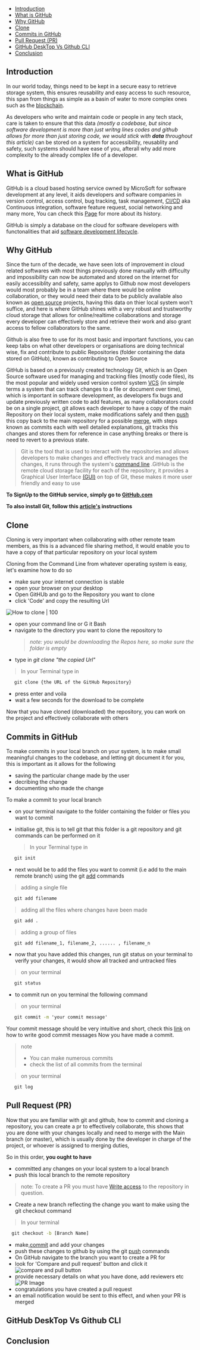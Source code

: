 
- [Introduction](#introduction)
- [What is GitHub](#what-is-github)
- [Why GitHub](#why-github)
- [Clone](#clone)
- [Commits in GitHub](#commits-in-github)
- [Pull Request (PR)](#pull-request-pr)
- [GitHub DeskTop Vs Github CLI](#github-desktop-vs-github-cli)
- [Conclusion](#conclusion)

 ## Introduction

 In our world today, things need to be kept in a secure easy to retrieve storage system, this ensures reusability and easy access to such resource, this span from things as simple as a basin of water to more complex ones such as the [blockchain]().

 As developers who write and maintain code or people in any tech stack, care is taken to ensure that this data _(mostly a codebase, but since software development is more than just writng lines codes and github allows for more than just storing code, we would stick with __data__ throughout this article)_ can be stored on a system for accessibility, reusablity and safety, such systems should have ease of you, afterall why add more complexity to the already complex life of a developer.


## What is GitHub
GitHub is a cloud based hosting service owned by MicroSoft for software development at any level, it aids developers and software companies in version control, access control, bug tracking, task management, [CI/CD]() aka Continuous integration, software feature request, social networking and many more, You can check this [Page]() for more about its history.

GitHub is simply a database on the cloud for software developers with functonalities that aid [software development lifecycle](). 


## Why GitHub
Since the turn of the decade, we have seen lots of improvement in cloud related softwares with most things previously done manually with difficulty and impossibility can now be automated and stored on the internet for easily accessiblity and safety, same applys to Github now most developers would most probably be in a team where there would be online collaboration, or they would need their data to be publicly available also known as [open source]() projects, having this data on thier local system won't suffice, and here is where GitHub shines with a very robust and trustworthy cloud storage that allows for online/realtime collaborations and storage every developer can effectively store and retrieve their work and also grant access to fellow collaborators to the same.

Github is also free to use for its most basic and important functions, you can keep tabs on what other developers or organisations are doing technical wise, fix and contribute to public Repositories (folder containing the data stored on GitHub), known as contributing to Open Source



GitHub is based on a previously created technology Git, which is an Open Source software used for managing and tracking files (mostly code files), its the most popular and widely used version control system [VCS]() (in simple terms a system that can track changes to a file or document over time), which is important in software development, as developers fix bugs and update previously written code to add features, as many collaborators could be on a single project, git allows each developer to have a copy of the main Repository on their local system, make modifications safely and then [push]() this copy back to the main repository for a possible [merge](), with steps known as commits each with well detailed explanations, git tracks this changes and stores them for reference in case anything breaks or there is need to revert to a previous state.

> Git is the tool that is used to interact with the repositories and allows developers to make changes and effectively track and manages the changes, it runs through the system's [command line]() .GitHub is the remote cloud storage facility for each of the repository, it provides a Graphical User Interface [(GUI)]() on top of Git, these makes it more user friendly and easy to use

**To SignUp to the GitHub service, simply go to [GitHub.com]()** 

**To also install Git, follow this [article's]() instructions**

## Clone
Cloning is very important when collaborating with other remote team members, as this is a advanced file sharing method, it would enable you to have a copy of that particular repository on your local system

Cloning from the Command Line from whatever operating system is easy, let's examine how to do so 

- make sure your internet connection is stable
- open your browser on your desktop 
- Open GitHUb and go to the Repository you want to clone
- click 'Code' and copy the resulting Url
  
![How to clone | 100](https://www.educative.io/cdn-cgi/image/f=auto,fit=contain,w=1800/api/edpresso/shot/4580530784305152/image/5062914986213376.png)

- open your command line or G
it Bash
- navigate to the directory you want to clone the repository to
  >*note: you would be downloading the Repos here, so make sure the folder is empty*
- type in *git clone "the copied Url"*
> In your Terminal type in
~~~ cmd
   git clone {the URL of the GitHub Repository}
 ~~~~

- press enter and voila
- wait a few seconds for the download to be complete

Now that you have cloned (downloaded) the repository, you can work on the project and effectively collaborate with others

## Commits in GitHub
To make commits in your local branch on your system, is to make small meaningful changes to the codebase, and letting git document it for you, this is important as it allows for the following
- saving the particular change made by the user
- decribing the change
- documenting who made the change

To make a commit to your local branch
- on your terminal navigate to the folder containing the folder or files you want to commit
- initialise git, this is to tell git that this folder is a git repository and git commands can be performed on it 
  
  > In your Terminal type in
~~~ cmd
   git init
 ~~~~
- next would be to add the files you want to commit (i.e add to the main remote branch) using the git [add]() commands
> adding a single file
~~~ cmd
   git add filename
 ~~~~
 > adding all the files where changes have been made
~~~ cmd
   git add .
 ~~~~
 > adding a group of files
~~~ cmd
   git add filename_1, filename_2, ...... , filename_n
 ~~~~
- now that you have added this changes, run git status on your terminal to verify your changes, it would show all tracked and untracked files
> on your terminal
~~~ cmd
   git status
 ~~~~

- to commit run on you terminal the following command
> on your terminal
~~~ cmd
   git commit -m 'your commit message'
 ~~~~
Your commit message should be very intuitive and short, check this [link]() on how to write good commit messages
Now you have made a commit.
> note
>- You can make numerous commits
>- check the list of all commits from the terminal

 >  on your terminal
~~~ cmd
   git log
 ~~~~
  
## Pull Request (PR)
Now that you are familiar with git and github, how to commit and cloning a repository, you can create a pr to effectively collaborate, this shows that you are done with your changes locally and need to merge with the Main branch (or master), which is usually done by the developer in charge of the project, or whoever is assigned to merging duties,

So in this order, **you ought to have** 
  
- committed any changes on your local system to a local branch
- push this local branch to the remote repository

> note:
> To create a PR you must have [Write access]() to the repository in question.

- Create a new branch reflecting the change you want to make using the git checkout command
 > In your terminal
 ~~~ cmd
   git checkout -b [Branch Name]
 ~~~~
- make,[commit](#commits-in-github) and add your changes 
- push these changes to github by using the git [push]() commands
- On GitHub navigate to the branch you want to create a PR for
- look for 'Compare and pull request' button and click it
  ![compare and pull button](https://www.freecodecamp.org/news/content/images/2020/01/compare.png)
- provide necessary details on what you have done, add reviewers etc
  ![PR Image](https://www.freecodecamp.org/news/content/images/2020/01/pullRequest-1.png)
- congratulations you have created a pull request
- an email notification would be sent to this effect, and when your PR is merged 


## GitHub DeskTop Vs Github CLI
## Conclusion